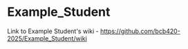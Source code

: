 # Example_Student
Link to Example Student's wiki - https://github.com/bcb420-2025/Example_Student/wiki
